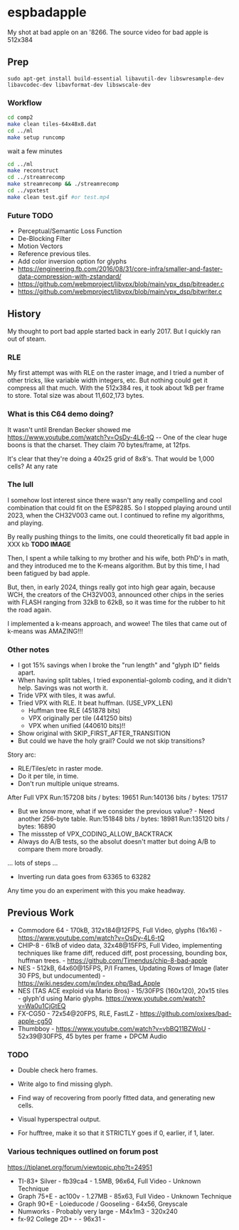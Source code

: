 # espbadapple
My shot at bad apple on an '8266.  The source video for bad apple is 512x384


## Prep

```
sudo apt-get install build-essential libavutil-dev libswresample-dev libavcodec-dev libavformat-dev libswscale-dev
```

### Workflow
```bash
cd comp2
make clean tiles-64x48x8.dat
cd ../ml
make setup runcomp
```

wait a few minutes

```bash
cd ../ml
make reconstruct
cd ../streamrecomp
make streamrecomp && ./streamrecomp
cd ../vpxtest
make clean test.gif #or test.mp4
```


### Future TODO
 * Perceptual/Semantic Loss Function
 * De-Blocking Filter
 * Motion Vectors
 * Reference previous tiles.
 * Add color inversion option for glyphs
 * https://engineering.fb.com/2016/08/31/core-infra/smaller-and-faster-data-compression-with-zstandard/
 * https://github.com/webmproject/libvpx/blob/main/vpx_dsp/bitreader.c
 * https://github.com/webmproject/libvpx/blob/main/vpx_dsp/bitwriter.c

## History

My thought to port bad apple started back in early 2017.  But I quickly ran out of steam.

### RLE

My first attempt was with RLE on the raster image, and I tried a number of other tricks, like variable width integers, etc.  But nothing could get it compress all that much.  With the 512x384 res, it took about 1kB per frame to store.  Total size was about 11,602,173 bytes.

### What is this C64 demo doing?

It wasn't until Brendan Becker showed me https://www.youtube.com/watch?v=OsDy-4L6-tQ -- One of the clear huge boons is that the charset.  They claim 70 bytes/frame, at 12fps.

It's clear that they're doing a 40x25 grid of 8x8's.  That would be 1,000 cells? At any rate

### The lull

I somehow lost interest since there wasn't any really compelling and cool combination that could fit on the ESP8285.  So I stopped playing around until 2023, when the CH32V003 came out.  I continued to refine my algorithms, and playing.

By really pushing things to the limits, one could theoretically fit bad apple in XXX kb **TODO IMAGE**

Then, I spent a while talking to my brother and his wife, both PhD's in math, and they introduced me to the K-means algorithm.  But by this time, I had been fatigued by bad apple.

But, then, in early 2024, things really got into high gear again, because WCH, the creators of the CH32V003, announced other chips in the series with FLASH ranging from 32kB to 62kB, so it was time for the rubber to hit the road again.

I implemented a k-means approach, and wowee! The tiles that came out of k-means was AMAZING!!!

### Other notes
 * I got 15% savings when I broke the "run length" and "glyph ID" fields apart.
 * When having split tables, I tried exponential-golomb coding, and it didn't help.  Savings was not worth it.
 * Tride VPX with tiles, it was awful.
 * Tried VPX with RLE.  It beat huffman. (USE_VPX_LEN)
   * Huffman tree RLE (451878 bits)
   * VPX originally per tile (441250 bits)
   * VPX when unified (440610 bits)!!
 * Show original with SKIP_FIRST_AFTER_TRANSITION
 * But could we have the holy grail?  Could we not skip transitions?

Story arc:
 * RLE/Tiles/etc in raster mode.
 * Do it per tile, in time.
 * Don't run multiple unique streams.

After Full VPX
         Run:157208 bits / bytes: 19651
         Run:140136 bits / bytes: 17517
 * But we know more, what if we consider the previous value? - Need another 256-byte table.
         Run:151848 bits / bytes: 18981
         Run:135120 bits / bytes: 16890
 * The missstep of VPX_CODING_ALLOW_BACKTRACK
 * Always do A/B tests, so the absolut doesn't matter but doing A/B to compare them more broadly.


... lots of steps
...

 * Inverting run data goes from 63365 to 63282

Any time you do an experiment with this you make headway.

## Previous Work
 * Commodore 64 - 170kB, 312x184@12FPS, Full Video, glyphs (16x16) -  https://www.youtube.com/watch?v=OsDy-4L6-tQ
 * CHIP-8 - 61kB of video data, 32x48@15FPS, Full Video, implementing techniques like frame diff, reduced diff, post processing, bounding box, huffman trees. - https://github.com/Timendus/chip-8-bad-apple
 * NES - 512kB, 64x60@15FPS, P/I Frames, Updating Rows of Image (later 30 FPS, but undocumented)  - https://wiki.nesdev.com/w/index.php/Bad_Apple
 * NES (TAS ACE exploid via Mario Bros) - 15/30FPS (160x120), 20x15 tiles - glyph'd using Mario glyphs. https://www.youtube.com/watch?v=Wa0u1CjGtEQ
 * FX-CG50 - 72x54@20FPS, RLE, FastLZ - https://github.com/oxixes/bad-apple-cg50
 * Thumbboy - https://www.youtube.com/watch?v=vbBQ11BZWoU - 52x39@30FPS, 45 bytes per frame + DPCM Audio

### TODO
 * Double check hero frames.
 * Write algo to find missing glyph.
 * Find way of recovering from poorly fitted data, and generating new cells.
 * Visual hyperspectral output.

 * For hufftree, make it so that it STRICTLY goes if 0, earlier, if 1, later.

### Various techniques outlined on forum post

https://tiplanet.org/forum/viewtopic.php?t=24951

 * TI-83+ Silver - fb39ca4 - 1.5MB, 96x64, Full Video - Unknown Technique
 * Graph 75+E - ac100v - 1.27MB - 85x63, Full Video - Unknown Technique
 * Graph 90+E - Loieducode / Gooseling - 64x56, Greyscale
 * Numworks - Probably very large - M4x1m3 - 320x240
 * fx-92 College 2D+ - - 96x31 - 
 
